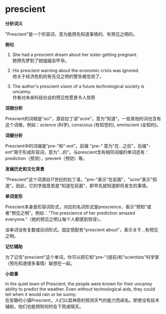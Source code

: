# prescient

**分析词义**

  

"Prescient"是一个形容词，意为能预先知道事情的、有预见之明的。

  

**例句**

  

1.  She had a prescient dream about her sister getting pregnant.  
    她预先梦到了她姐姐会怀孕。
    
      
    
2.  His prescient warning about the economic crisis was ignored.  
    他关于经济危机的有先见之明的警告被忽视了。
    
      
    
3.  The author's prescient vision of a future technological society is uncanny.  
    作者对未来科技社会的预见性愿景令人惊奇
    
      
    

  

**词根分析**

  

Prescient的词根是"sci"，源自拉丁语"scire"，意为"知道"。一些其他的词也含有这个词根，例如：science (科学), conscious (有知觉的), omniscient (全知的)。

  

**词缀分析**

  

Prescient中的词缀是“pre-”和“-ent”。前缀 "pre-" 意为"在…之前"，后缀"-ent"用于形成形容词，意为"...的"。与prescient含有相同词缀的单词还有：prediction（预测），prevent（预防）等。

  

**发展历史和文化背景**

  

"Prescient"这个词源自17世纪的拉丁语，"pre-"表示"在前面"，"scire"表示"知道"。因此，它的字面意思是"知道在前面"，即早先就知道即将发生的事情。

  

**单词变形**

  

Prescient本身是形容词形式，对应的名词形式是prescience，表示"预知"或者"预见之明"。例如："The prescience of her prediction amazed everyone."（她的预见之明让每个人都感到惊讶）。

  

该单词没有复数或动词形式。固定搭配有"prescient about"，表示关于…有预见之明。

  

**记忆辅助**

  

为了记住"prescient"这个单词，你可以把它和"pre-"(提前)和"scientists"科学家（预先知道很多事情）联想在一起。

  

**小故事**

  

In the quiet town of Prescient, the people were known for their uncanny ability to predict the weather. Even without technological aids, they could tell when it would rain or be sunny.  
在安静的小镇Prescient，人们以其神奇的预测天气的能力而闻名。即使没有技术辅助，他们也能预知何时会下雨或晴天。
